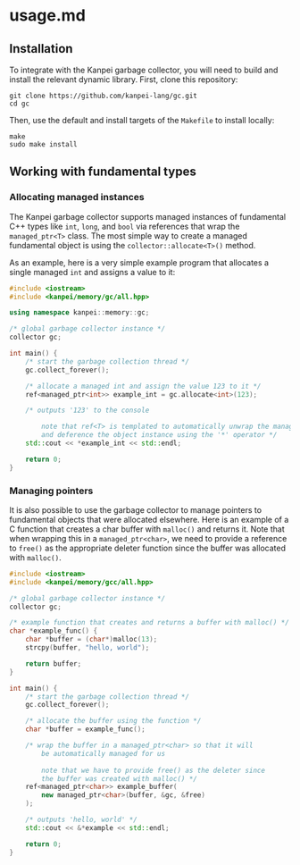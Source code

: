 # usage.md

## Installation
To integrate with the Kanpei garbage collector, you will need to build and install the relevant dynamic library. First, clone this repository:

```shell
git clone https://github.com/kanpei-lang/gc.git
cd gc
```

Then, use the default and install targets of the `Makefile` to install locally:

```shell
make
sudo make install
```

## Working with fundamental types
### Allocating managed instances
The Kanpei garbage collector supports managed instances of fundamental C++ types like `int`, `long`, and `bool` via references that wrap the `managed_ptr<T>` class. The most simple way to create a managed fundamental object is using the `collector::allocate<T>()` method.

As an example, here is a very simple example program that allocates a single managed `int` and assigns a value to it:

```c++
#include <iostream>
#include <kanpei/memory/gc/all.hpp>

using namespace kanpei::memory::gc;

/* global garbage collector instance */
collector gc;

int main() {
    /* start the garbage collection thread */
    gc.collect_forever();

    /* allocate a managed int and assign the value 123 to it */
    ref<managed_ptr<int>> example_int = gc.allocate<int>(123);

    /* outputs '123' to the console

        note that ref<T> is templated to automatically unwrap the managed_ptr<T>
        and deference the object instance using the '*' operator */
    std::cout << *example_int << std::endl;

    return 0;
}
```

### Managing pointers
It is also possible to use the garbage collector to manage pointers to fundamental objects that were allocated elsewhere. Here is an example of a C function that creates a char buffer with `malloc()` and returns it. Note that when wrapping this in a `managed_ptr<char>`, we need to provide a reference to `free()` as the appropriate deleter function since the buffer was allocated with `malloc()`.

```c++
#include <iostream>
#include <kanpei/memory/gcc/all.hpp>

/* global garbage collector instance */
collector gc;

/* example function that creates and returns a buffer with malloc() */
char *example_func() {
    char *buffer = (char*)malloc(13);
    strcpy(buffer, "hello, world");

    return buffer;
}

int main() {
    /* start the garbage collection thread */
    gc.collect_forever();

    /* allocate the buffer using the function */
    char *buffer = example_func();

    /* wrap the buffer in a managed_ptr<char> so that it will
        be automatically managed for us
    
        note that we have to provide free() as the deleter since
        the buffer was created with malloc() */
    ref<managed_ptr<char>> example_buffer(
        new managed_ptr<char>(buffer, &gc, &free)
    );

    /* outputs 'hello, world' */
    std::cout << &*example << std::endl;

    return 0;
}
```
